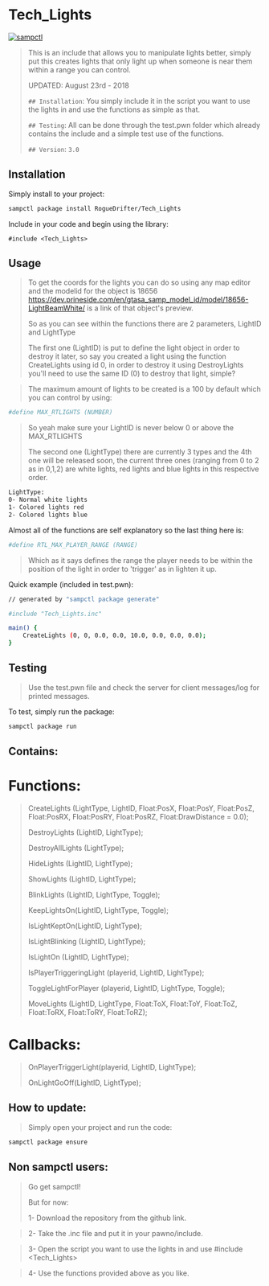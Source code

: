# Tech_Lights

[![sampctl](https://shields.southcla.ws/badge/sampctl-Tech_Lights-2f2f2f.svg?style=for-the-badge)](https://github.com/RogueDrifter/Tech_Lights)

> This is an include that allows you to manipulate lights better, simply put this creates lights that only light up when someone
> is near them within a range you can control.
>
> UPDATED: August 23rd - 2018
>
> `## Installation`: 
> You simply include it in the script you want to use the lights in and use the functions as simple as that.
>
> `## Testing`: 
> All can be done through the test.pwn folder which already
> contains the include and a simple test use of the functions.
>
> `## Version`: `3.0`

## Installation

Simply install to your project:

```bash
sampctl package install RogueDrifter/Tech_Lights
```

Include in your code and begin using the library:

```pawn
#include <Tech_Lights>
```

## Usage

> To get the coords for the lights you can do so using any map editor and the modelid for the object is 18656
> https://dev.prineside.com/en/gtasa_samp_model_id/model/18656-LightBeamWhite/ is a link of that object's preview.
>
> So as you can see within the functions there are 2 parameters, LightID and LightType
>
> The first one (LightID) is put to define the light object in order to destroy it later, so say you created a light using the function CreateLights using id 0, in order to destroy it using DestroyLights you'll need to use the same ID (0) to destroy that light, simple?

> The maximum amount of lights to be created is a 100 by default which you can control by using:
>

```bash
#define MAX_RTLIGHTS (NUMBER)
```
> So yeah make sure your LightID is never below 0 or above the MAX_RTLIGHTS
>
> The second one (LightType) there are currently 3 types and the 4th one will be released soon, the current three ones (ranging from 0 to 2 as in 0,1,2) are white lights, red lights and blue lights in this respective order.
```bash
LightType:
0- Normal white lights
1- Colored lights red
2- Colored lights blue
```
Almost all of the functions are self explanatory so the last thing here is:

```bash
#define RTL_MAX_PLAYER_RANGE (RANGE)
```
> Which as it says defines the range the player needs to be within the position of the light in order to 'trigger' as in lighten it up.

Quick example (included in test.pwn):
```bash
// generated by "sampctl package generate"

#include "Tech_Lights.inc"

main() {
	CreateLights (0, 0, 0.0, 0.0, 10.0, 0.0, 0.0, 0.0);
}
```

## Testing

> Use the test.pwn file and check the server for client messages/log for printed messages.

To test, simply run the package:

```bash
sampctl package run
```

## Contains:

# Functions:
> CreateLights (LightType, LightID, Float:PosX, Float:PosY, Float:PosZ, Float:PosRX, Float:PosRY, Float:PosRZ, Float:DrawDistance = 0.0);
>
> DestroyLights (LightID, LightType);
>
> DestroyAllLights (LightType);
>
> HideLights (LightID, LightType);
>
> ShowLights (LightID, LightType);
>
> BlinkLights (LightID, LightType, Toggle);
>
> KeepLightsOn(LightID, LightType, Toggle);
>
> IsLightKeptOn(LightID, LightType);
>
> IsLightBlinking (LightID, LightType);
>
> IsLightOn (LightID, LightType);
>
> IsPlayerTriggeringLight (playerid, LightID, LightType);
>
> ToggleLightForPlayer (playerid, LightID, LightType, Toggle);
>
> MoveLights (LightID, LightType, Float:ToX, Float:ToY, Float:ToZ, Float:ToRX, Float:ToRY, Float:ToRZ);
>

# Callbacks:

> OnPlayerTriggerLight(playerid, LightID, LightType);
>
> OnLightGoOff(LightID, LightType);
>

## How to update:

>Simply open your project and run the code:

```bash
sampctl package ensure
```

## Non sampctl users:
> Go get sampctl! 
>
> But for now:
>
> 1- Download the repository from the github link.

> 2- Take the .inc file and put it in your pawno/include.

> 3- Open the script you want to use the lights in and use #include <Tech_Lights>

> 4- Use the functions provided above as you like.
